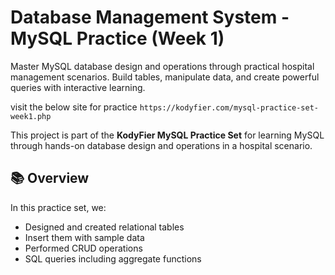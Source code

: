 # Database Management System - MySQL Practice (Week 1)
Master MySQL database design and operations through practical hospital management scenarios. Build tables, manipulate data, and create powerful queries with interactive learning.

visit the below site for practice
`https://kodyfier.com/mysql-practice-set-week1.php`

This project is part of the **KodyFier MySQL Practice Set** for learning MySQL through hands-on database design and operations in a hospital scenario.

## 📚 Overview
In this practice set, we:
- Designed and created relational tables
- Insert them with sample data
- Performed CRUD operations
- SQL queries including aggregate functions